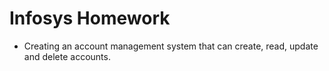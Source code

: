 # Infosys Homework
- Creating an account management system that can create, read, update and delete accounts.
